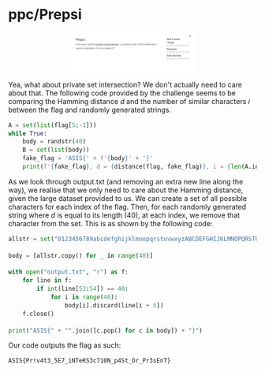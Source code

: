 # ppc/Prepsi

<p align = "center"><img src="challenge.JPG" alt="alt text" width="50%" height="50%" /></p>

Yea, what about private set intersection? We don't actually need to care about that. The following code provided by the challenge seems to be comparing the Hamming distance <i>d</i> and the number of similar characters <i>i</i> between the flag and randomly generated strings.

```python
A = set(list(flag[5:-1]))
while True:
	body = randstr(40)
	B = set(list(body))
	fake_flag = 'ASIS{' + f'{body}' + '}'
	print(f'{fake_flag}, d = {distance(flag, fake_flag)}, i = {len(A.intersection(B))}')
```

As we look through output.txt (and removing an extra new line along the way), we realise that we only need to care about the Hamming distance, given the large dataset provided to us. We can create a set of all possible characters for each index of the flag. Then, for each randomly generated string where <i>d</i> is equal to its length (40), at each index, we remove that character from the set. This is as shown by the following code:

```python
allstr = set("0123456789abcdefghijklmnopqrstuvwxyzABCDEFGHIJKLMNOPQRSTUVWXYZ!?@-_{|}")

body = [allstr.copy() for _ in range(40)]

with open("output.txt", "r") as f:
    for line in f:
        if int(line[52:54]) == 40:
            for i in range(40):
                body[i].discard(line[i + 5])
    f.close()

print("ASIS{" + "".join([c.pop() for c in body]) + "}")
```

Our code outputs the flag as such:

```
ASIS{Pr!v4t3_5E7_iNTeRS3c710N_p4St_Or_Pr3sEnT}
```

